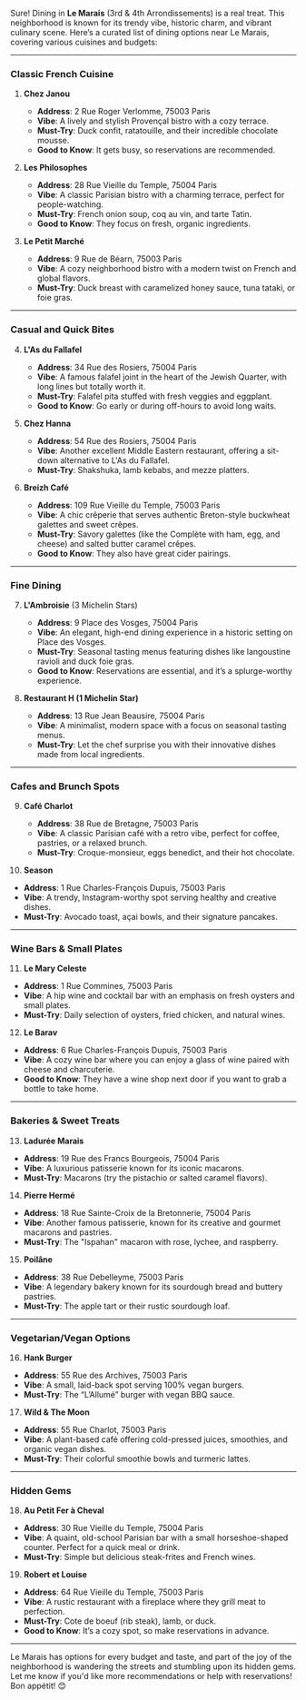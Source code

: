 Sure! Dining in **Le Marais** (3rd & 4th Arrondissements) is a real treat. This neighborhood is known for its trendy vibe, historic charm, and vibrant culinary scene. Here’s a curated list of dining options near Le Marais, covering various cuisines and budgets:

---

### **Classic French Cuisine**

1. **Chez Janou**

   - **Address**: 2 Rue Roger Verlomme, 75003 Paris
   - **Vibe**: A lively and stylish Provençal bistro with a cozy terrace.
   - **Must-Try**: Duck confit, ratatouille, and their incredible chocolate mousse.
   - **Good to Know**: It gets busy, so reservations are recommended.

2. **Les Philosophes**

   - **Address**: 28 Rue Vieille du Temple, 75004 Paris
   - **Vibe**: A classic Parisian bistro with a charming terrace, perfect for people-watching.
   - **Must-Try**: French onion soup, coq au vin, and tarte Tatin.
   - **Good to Know**: They focus on fresh, organic ingredients.

3. **Le Petit Marché**
   - **Address**: 9 Rue de Béarn, 75003 Paris
   - **Vibe**: A cozy neighborhood bistro with a modern twist on French and global flavors.
   - **Must-Try**: Duck breast with caramelized honey sauce, tuna tataki, or foie gras.

---

### **Casual and Quick Bites**

4. **L'As du Fallafel**

   - **Address**: 34 Rue des Rosiers, 75004 Paris
   - **Vibe**: A famous falafel joint in the heart of the Jewish Quarter, with long lines but totally worth it.
   - **Must-Try**: Falafel pita stuffed with fresh veggies and eggplant.
   - **Good to Know**: Go early or during off-hours to avoid long waits.

5. **Chez Hanna**

   - **Address**: 54 Rue des Rosiers, 75004 Paris
   - **Vibe**: Another excellent Middle Eastern restaurant, offering a sit-down alternative to L'As du Fallafel.
   - **Must-Try**: Shakshuka, lamb kebabs, and mezze platters.

6. **Breizh Café**
   - **Address**: 109 Rue Vieille du Temple, 75003 Paris
   - **Vibe**: A chic crêperie that serves authentic Breton-style buckwheat galettes and sweet crêpes.
   - **Must-Try**: Savory galettes (like the Complète with ham, egg, and cheese) and salted butter caramel crêpes.
   - **Good to Know**: They also have great cider pairings.

---

### **Fine Dining**

7. **L'Ambroisie** (3 Michelin Stars)

   - **Address**: 9 Place des Vosges, 75004 Paris
   - **Vibe**: An elegant, high-end dining experience in a historic setting on Place des Vosges.
   - **Must-Try**: Seasonal tasting menus featuring dishes like langoustine ravioli and duck foie gras.
   - **Good to Know**: Reservations are essential, and it’s a splurge-worthy experience.

8. **Restaurant H (1 Michelin Star)**
   - **Address**: 13 Rue Jean Beausire, 75004 Paris
   - **Vibe**: A minimalist, modern space with a focus on seasonal tasting menus.
   - **Must-Try**: Let the chef surprise you with their innovative dishes made from local ingredients.

---

### **Cafes and Brunch Spots**

9. **Café Charlot**

   - **Address**: 38 Rue de Bretagne, 75003 Paris
   - **Vibe**: A classic Parisian café with a retro vibe, perfect for coffee, pastries, or a relaxed brunch.
   - **Must-Try**: Croque-monsieur, eggs benedict, and their hot chocolate.

10. **Season**

- **Address**: 1 Rue Charles-François Dupuis, 75003 Paris
- **Vibe**: A trendy, Instagram-worthy spot serving healthy and creative dishes.
- **Must-Try**: Avocado toast, açai bowls, and their signature pancakes.

---

### **Wine Bars & Small Plates**

11. **Le Mary Celeste**

- **Address**: 1 Rue Commines, 75003 Paris
- **Vibe**: A hip wine and cocktail bar with an emphasis on fresh oysters and small plates.
- **Must-Try**: Daily selection of oysters, fried chicken, and natural wines.

12. **Le Barav**

- **Address**: 6 Rue Charles-François Dupuis, 75003 Paris
- **Vibe**: A cozy wine bar where you can enjoy a glass of wine paired with cheese and charcuterie.
- **Good to Know**: They have a wine shop next door if you want to grab a bottle to take home.

---

### **Bakeries & Sweet Treats**

13. **Ladurée Marais**

- **Address**: 19 Rue des Francs Bourgeois, 75004 Paris
- **Vibe**: A luxurious patisserie known for its iconic macarons.
- **Must-Try**: Macarons (try the pistachio or salted caramel flavors).

14. **Pierre Hermé**

- **Address**: 18 Rue Sainte-Croix de la Bretonnerie, 75004 Paris
- **Vibe**: Another famous patisserie, known for its creative and gourmet macarons and pastries.
- **Must-Try**: The "Ispahan" macaron with rose, lychee, and raspberry.

15. **Poilâne**

- **Address**: 38 Rue Debelleyme, 75003 Paris
- **Vibe**: A legendary bakery known for its sourdough bread and buttery pastries.
- **Must-Try**: The apple tart or their rustic sourdough loaf.

---

### **Vegetarian/Vegan Options**

16. **Hank Burger**

- **Address**: 55 Rue des Archives, 75003 Paris
- **Vibe**: A small, laid-back spot serving 100% vegan burgers.
- **Must-Try**: The “L’Allumé” burger with vegan BBQ sauce.

17. **Wild & The Moon**

- **Address**: 55 Rue Charlot, 75003 Paris
- **Vibe**: A plant-based café offering cold-pressed juices, smoothies, and organic vegan dishes.
- **Must-Try**: Their colorful smoothie bowls and turmeric lattes.

---

### **Hidden Gems**

18. **Au Petit Fer à Cheval**

- **Address**: 30 Rue Vieille du Temple, 75004 Paris
- **Vibe**: A quaint, old-school Parisian bar with a small horseshoe-shaped counter. Perfect for a quick meal or drink.
- **Must-Try**: Simple but delicious steak-frites and French wines.

19. **Robert et Louise**

- **Address**: 64 Rue Vieille du Temple, 75003 Paris
- **Vibe**: A rustic restaurant with a fireplace where they grill meat to perfection.
- **Must-Try**: Cote de boeuf (rib steak), lamb, or duck.
- **Good to Know**: It’s a cozy spot, so make reservations in advance.

---

Le Marais has options for every budget and taste, and part of the joy of the neighborhood is wandering the streets and stumbling upon its hidden gems. Let me know if you'd like more recommendations or help with reservations! Bon appétit! 😊
